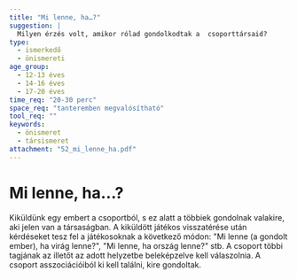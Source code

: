 ```yaml
---
title: "Mi lenne, ha…?"
suggestion: | 
  Milyen érzés volt, amikor rólad gondolkodtak a  csoporttársaid?
type:
  - ismerkedő
  - önismereti
age_group:
  - 12-13 éves
  - 14-16 éves
  - 17-20 éves
time_req: "20-30 perc"
space_req: "tanteremben megvalósítható"
tool_req: ""
keywords: 
  - önismeret
  - társismeret
attachment: "52_mi_lenne_ha.pdf"
---
```


# Mi lenne, ha…?

 Kiküldünk egy embert a csoportból, s ez alatt a többiek gondolnak valakire, aki jelen van a társaságban. A kiküldött játékos visszatérése után kérdéseket tesz fel a játékosoknak a következő módon: "Mi lenne (a gondolt ember), ha virág lenne?", "Mi lenne, ha ország lenne?" stb. A csoport többi tagjának az illetőt az adott helyzetbe beleképzelve kell válaszolnia. A csoport asszociációiból ki kell találni, kire gondoltak.  
  
